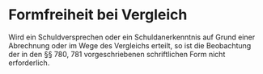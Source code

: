 # Formfreiheit bei Vergleich

Wird ein Schuldversprechen oder ein Schuldanerkenntnis auf Grund einer Abrechnung oder im Wege des Vergleichs erteilt, so ist die Beobachtung der in den §§ 780, 781 vorgeschriebenen schriftlichen Form nicht erforderlich.